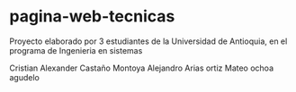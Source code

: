 # pagina-web-tecnicas
Proyecto elaborado por 3 estudiantes de la Universidad de Antioquia, en el programa de Ingenieria en sistemas

Cristian Alexander Castaño Montoya
Alejandro Arias ortiz
Mateo ochoa agudelo
